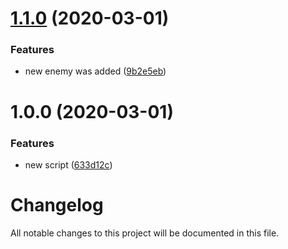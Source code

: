 # [1.1.0](https://github.com/worldreaver/sample-semantic-release/compare/1.0.0...1.1.0) (2020-03-01)


### Features

* new enemy was added ([9b2e5eb](https://github.com/worldreaver/sample-semantic-release/commit/9b2e5ebe78810f71cf5e65202cebe3c50ab47741))

# 1.0.0 (2020-03-01)


### Features

* new script ([633d12c](https://github.com/worldreaver/sample-semantic-release/commit/633d12cea7a8559e3d2367cc7075797dc13aa30c))

# Changelog
All notable changes to this project will be documented in this file.
